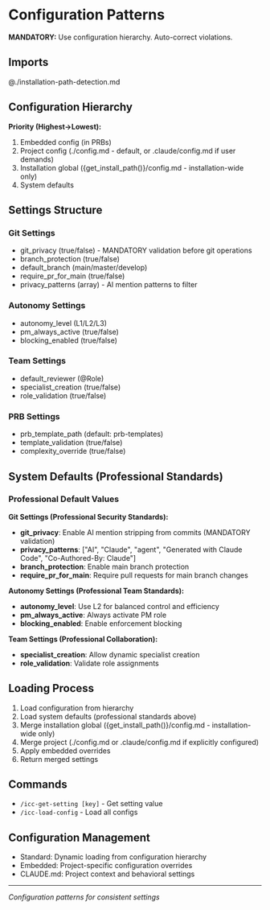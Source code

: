 # Configuration Patterns

**MANDATORY:** Use configuration hierarchy. Auto-correct violations.

## Imports

@./installation-path-detection.md

## Configuration Hierarchy
**Priority (Highest→Lowest):**
1. Embedded config (in PRBs)
2. Project config (./config.md - default, or .claude/config.md if user demands)
3. Installation global ({get_install_path()}/config.md - installation-wide only)
4. System defaults

## Settings Structure

### Git Settings
- git_privacy (true/false) - MANDATORY validation before git operations
- branch_protection (true/false)
- default_branch (main/master/develop)
- require_pr_for_main (true/false)
- privacy_patterns (array) - AI mention patterns to filter

### Autonomy Settings
- autonomy_level (L1/L2/L3)
- pm_always_active (true/false)
- blocking_enabled (true/false)

### Team Settings
- default_reviewer (@Role)
- specialist_creation (true/false)
- role_validation (true/false)

### PRB Settings
- prb_template_path (default: prb-templates)
- template_validation (true/false)
- complexity_override (true/false)

## System Defaults (Professional Standards)

### Professional Default Values

**Git Settings (Professional Security Standards):**
- **git_privacy**: Enable AI mention stripping from commits (MANDATORY validation)
- **privacy_patterns**: ["AI", "Claude", "agent", "Generated with Claude Code", "Co-Authored-By: Claude"]
- **branch_protection**: Enable main branch protection
- **require_pr_for_main**: Require pull requests for main branch changes

**Autonomy Settings (Professional Team Standards):**
- **autonomy_level**: Use L2 for balanced control and efficiency
- **pm_always_active**: Always activate PM role
- **blocking_enabled**: Enable enforcement blocking

**Team Settings (Professional Collaboration):**
- **specialist_creation**: Allow dynamic specialist creation
- **role_validation**: Validate role assignments

## Loading Process
1. Load configuration from hierarchy
2. Load system defaults (professional standards above)
3. Merge installation global ({get_install_path()}/config.md - installation-wide only)
4. Merge project (./config.md or .claude/config.md if explicitly configured)
5. Apply embedded overrides
6. Return merged settings

## Commands
- `/icc-get-setting [key]` - Get setting value
- `/icc-load-config` - Load all configs

## Configuration Management
- Standard: Dynamic loading from configuration hierarchy
- Embedded: Project-specific configuration overrides
- CLAUDE.md: Project context and behavioral settings

---
*Configuration patterns for consistent settings*